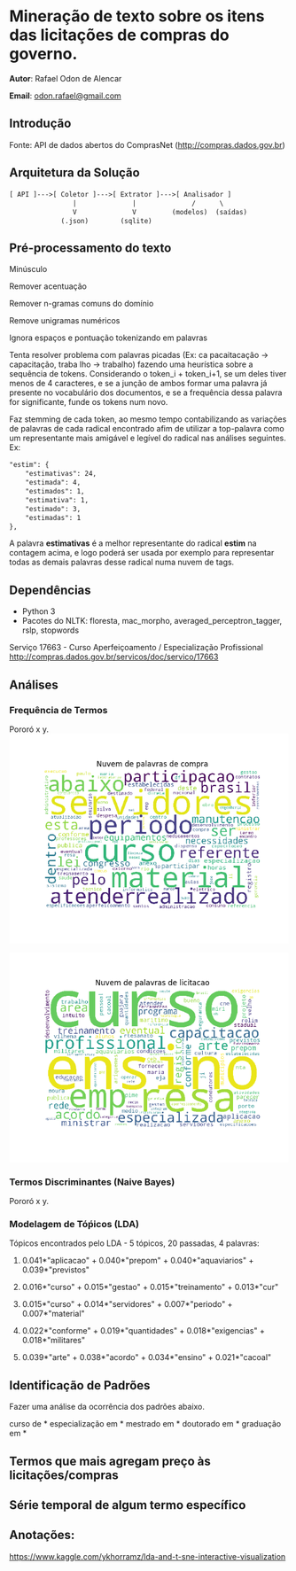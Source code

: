 # Mineração de texto sobre os itens das licitações de compras do governo.

**Autor**: Rafael Odon de Alencar

**Email**: odon.rafael@gmail.com

## Introdução
Fonte: API de dados abertos do ComprasNet (http://compras.dados.gov.br)

## Arquitetura da Solução

                                                    
    [ API ]--->[ Coletor ]--->[ Extrator ]--->[ Analisador ]
                    |              |              /      \
                    V              V         (modelos)  (saídas)
                 (.json)        (sqlite)         

## Pré-processamento do texto

Minúsculo

Remover acentuação 

Remover n-gramas comuns do domínio

Remove unigramas numéricos

Ignora espaços e pontuação tokenizando em palavras

Tenta resolver problema com palavras picadas (Ex: ca pacaitacação -> capacitação, traba lho -> trabalho) fazendo uma heurística sobre a sequência de tokens. Considerando o token_i + token_i+1, se um deles tiver menos de 4 caracteres, e se a junção de ambos formar uma palavra já presente no vocabulário dos documentos, e se a frequência dessa palavra for significante, funde os tokens num novo.

Faz stemming de cada token, ao mesmo tempo contabilizando as variações de palavras de cada radical encontrado afim de utilizar a top-palavra como um representante mais amigável e legível do radical nas análises seguintes.
Ex:

    "estim": {
        "estimativas": 24,
        "estimada": 4,
        "estimados": 1,
        "estimativa": 1,
        "estimado": 3,
        "estimadas": 1
    },

A palavra **estimativas** é a melhor representante do radical **estim** na contagem acima, e logo poderá ser usada por exemplo para representar todas as demais palavras desse radical numa nuvem de tags.


## Dependências

* Python 3
* Pacotes do NLTK: floresta, mac_morpho, averaged_perceptron_tagger, rslp, stopwords 

Serviço 17663 - Curso Aperfeiçoamento / Especialização Profissional
http://compras.dados.gov.br/servicos/doc/servico/17663

## Análises

### Frequência de Termos
Pororó x y.
![](out/tagcloud_compra.png?raw=true)

![](out/tagcloud_licitacao.png?raw=true)

### Termos Discriminantes (Naive Bayes)
Pororó x y.

### Modelagem de Tóṕicos (LDA)

Tópicos encontrados pelo LDA - 5 tópicos, 20 passadas, 4 palavras:

1. 0.041*"aplicacao" + 0.040*"prepom" + 0.040*"aquaviarios" + 0.039*"previstos"

2. 0.016*"curso" + 0.015*"gestao" + 0.015*"treinamento" + 0.013*"cur"

3. 0.015*"curso" + 0.014*"servidores" + 0.007*"periodo" + 0.007*"material"

4. 0.022*"conforme" + 0.019*"quantidades" + 0.018*"exigencias" + 0.018*"militares"

5. 0.039*"arte" + 0.038*"acordo" + 0.034*"ensino" + 0.021*"cacoal"

## Identificação de Padrões

Fazer uma análise da ocorrência dos padrões abaixo.

curso de *
especialização em *
mestrado em *
doutorado em *
graduação em *

## Termos que mais agregam preço às licitações/compras

## Série temporal de algum termo específico

## Anotações:

https://www.kaggle.com/ykhorramz/lda-and-t-sne-interactive-visualization